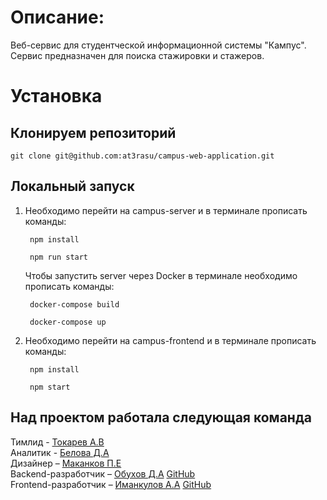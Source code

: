 # Описание:
Веб-сервис для студентческой информационной системы "Кампус". Сервис предназначен для поиска стажировки и стажеров.

# Установка
## Клонируем репозиторий
    git clone git@github.com:at3rasu/campus-web-application.git

## Локальный запуск

1. Необходимо перейти на campus-server и в терминале прописать команды:

        npm install

        npm run start

   Чтобы запустить server через Docker в терминале необходимо прописать команды:

        docker-compose build

        docker-compose up

2. Необходимо перейти на campus-frontend и в терминале прописать команды:

        npm install

        npm start
    


## Над проектом работала следующая команда 

Тимлид - [Токарев А.В](https://vk.com/lesha_v_zdanii)  
Аналитик - [Белова Д.А](https://vk.com/id205086107)  
Дизайнер – [Маканков П.Е](https://vk.com/pashka_tyan)  
Backend-разработчик – [Обухов Д.А](https://vk.com/aterasu)    [GitHub](https://github.com/at3rasu)  
Frontend-разработчик – [Иманкулов А.А](https://vk.com/justmodoy) [GitHub](https://github.com/ackerman-developer)     
  

